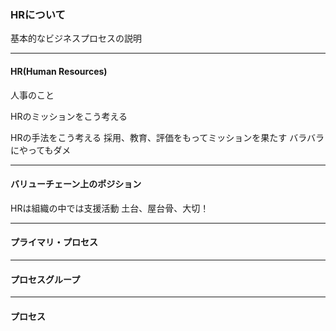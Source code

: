 ### HRについて
基本的なビジネスプロセスの説明

---
#### HR(Human Resources)
人事のこと

HRのミッションをこう考える

HRの手法をこう考える
採用、教育、評価をもってミッションを果たす
バラバラにやってもダメ

---
#### バリューチェーン上のポジション
HRは組織の中では支援活動
土台、屋台骨、大切！

---
#### プライマリ・プロセス

---
#### プロセスグループ

---
#### プロセス
